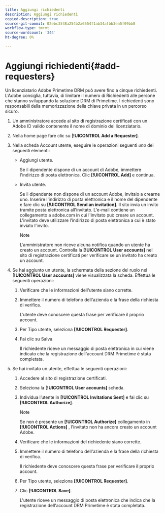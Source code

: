 ```yaml
---
title: Aggiungi richiedenti
description: Aggiungi richiedenti
copied-description: true
source-git-commit: 02ebc3548a254b2a6554f1ab34afbb3ea5f09bb8
workflow-type: tm+mt
source-wordcount: '344'
ht-degree: 0%

---
```


# Aggiungi richiedenti{#add-requesters}

Un licenziatario Adobe Primetime DRM può avere fino a cinque richiedenti. L’Adobe consiglia, tuttavia, di limitare il numero di Richiedenti alle persone che stanno sviluppando la soluzione DRM di Primetime. I richiedenti sono responsabili della memorizzazione della chiave privata in un percorso sicuro.

1. Un amministratore accede al sito di registrazione certificati con un Adobe ID valido contenente il nome di dominio del licenziatario.
1. Nella home page fare clic su **[!UICONTROL Add a Requester]**.
1. Nella scheda Account utente, eseguire le operazioni seguenti *uno* dei seguenti elementi:

   * Aggiungi utente.

     Se il dipendente dispone di un account di Adobe, immettere l&#39;indirizzo di posta elettronica. Clic **[!UICONTROL Add]** e continua.
   * Invita utente.

     Se il dipendente non dispone di un account Adobe, invitalo a crearne uno. Inserire l&#39;indirizzo di posta elettronica e il nome del dipendente e fare clic su **[!UICONTROL Send an invitation]**. Il sito invia un invito tramite posta elettronica all&#39;invitato. L&#39;e-mail contiene un collegamento a adobe.com in cui l&#39;invitato può creare un account. L&#39;invitato deve utilizzare l&#39;indirizzo di posta elettronica a cui è stato inviato l&#39;invito.

     >[!NOTE]
     >
     >L’amministratore non riceve alcuna notifica quando un utente ha creato un account. Controlla la **[!UICONTROL User accounts]** nel sito di registrazione certificati per verificare se un invitato ha creato un account.

1. Se hai aggiunto un utente, la schermata della sezione del ruolo nel **[!UICONTROL User accounts]** viene visualizzata la scheda. Effettua le seguenti operazioni:

   1. Verificare che le informazioni dell&#39;utente siano corrette.
   1. Immettere il numero di telefono dell&#39;azienda e la frase della richiesta di verifica.

      L’utente deve conoscere questa frase per verificare il proprio account.
   1. Per Tipo utente, seleziona **[!UICONTROL Requester]**.
   1. Fai clic su Salva.

      Il richiedente riceve un messaggio di posta elettronica in cui viene indicato che la registrazione dell&#39;account DRM Primetime è stata completata.

1. Se hai invitato un utente, effettua le seguenti operazioni:

   1. Accedere al sito di registrazione certificati.
   1. Seleziona la **[!UICONTROL User accounts]** scheda.
   1. Individua l’utente in **[!UICONTROL Invitations Sent]** e fai clic su **[!UICONTROL Authorize]**.

      >[!NOTE]
      >
      >Se non è presente un **[!UICONTROL Authorize]** collegamento in **[!UICONTROL Actions]** , l&#39;invitato non ha ancora creato un account Adobe.

   1. Verificare che le informazioni del richiedente siano corrette.
   1. Immettere il numero di telefono dell&#39;azienda e la frase della richiesta di verifica.

      Il richiedente deve conoscere questa frase per verificare il proprio account.
   1. Per Tipo utente, seleziona **[!UICONTROL Requester]**.
   1. Clic **[!UICONTROL Save]**.

      L&#39;utente riceve un messaggio di posta elettronica che indica che la registrazione dell&#39;account DRM Primetime è stata completata.
